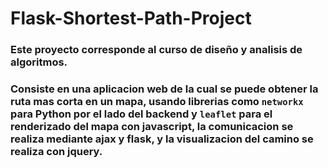 # Flask-Shortest-Path-Project
### Este proyecto corresponde al curso de diseño y analisis de algoritmos.
### Consiste en una aplicacion web de la cual se puede obtener la ruta mas corta en un mapa, usando librerias como `networkx` para Python por el lado del backend y `leaflet` para el renderizado del mapa con javascript, la comunicacion se realiza mediante ajax y flask, y la visualizacion del camino se realiza con jquery.
